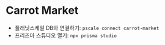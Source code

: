 # Carrot Market

- 플래닛스케일 DB와 연결하기: `pscale connect carrot-market`
- 프리즈마 스튜디오 열기: `npx prisma studio`
